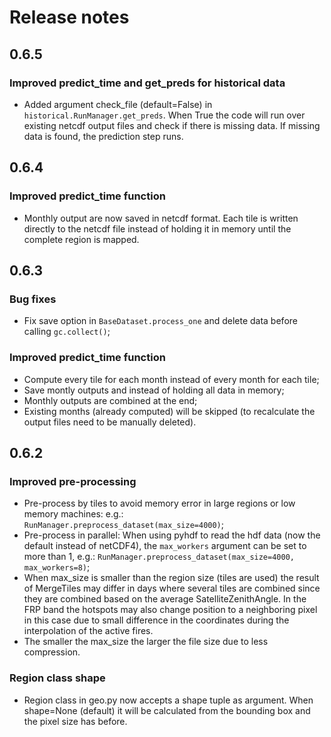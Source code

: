 # Release notes

<!-- do not remove -->
## 0.6.5

### Improved predict_time and get_preds for historical data
- Added argument check_file (default=False) in `historical.RunManager.get_preds`. When True the code will run over existing netcdf output files and check if there is missing data. If missing data is found, the prediction step runs. 

## 0.6.4

### Improved predict_time function
- Monthly output are now saved in netcdf format. Each tile is written directly to the netcdf file instead of holding it in memory until the complete region is mapped.


## 0.6.3

### Bug fixes
- Fix save option in `BaseDataset.process_one` and delete data before calling `gc.collect()`;

### Improved predict_time function
- Compute every tile for each month instead of every month for each tile;
- Save montly outputs and instead of holding all data in memory;
- Monthly outputs are combined at the end;
- Existing months (already computed) will be skipped (to recalculate the output files need to be manually deleted).

## 0.6.2

### Improved pre-processing
- Pre-process by tiles to avoid memory error in large regions or low memory machines: e.g.: `RunManager.preprocess_dataset(max_size=4000)`;
- Pre-process in parallel: When using pyhdf to read the hdf data (now the default instead of netCDF4), the `max_workers` argument can be set to more than 1, e.g.: `RunManager.preprocess_dataset(max_size=4000, max_workers=8)`;
- When max_size is smaller than the region size (tiles are used) the result of MergeTiles may differ in days where several tiles are combined since they are combined based on the average SatelliteZenithAngle. In the FRP band the hotspots may also change position to a neighboring pixel in this case due to small difference in the coordinates during the interpolation of the active fires.
- The smaller the max_size the larger the file size due to less compression. 

### Region class shape
- Region class in geo.py now accepts a shape tuple as argument. When shape=None (default) it will be calculated from the bounding box and the pixel size has before. 